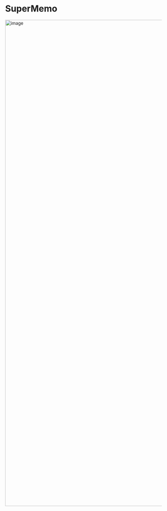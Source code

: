 # SuperMemo
<img width="1407" height="1559" alt="image" src="https://github.com/user-attachments/assets/14690301-b81d-4d23-abf0-0271285c0af9" />
